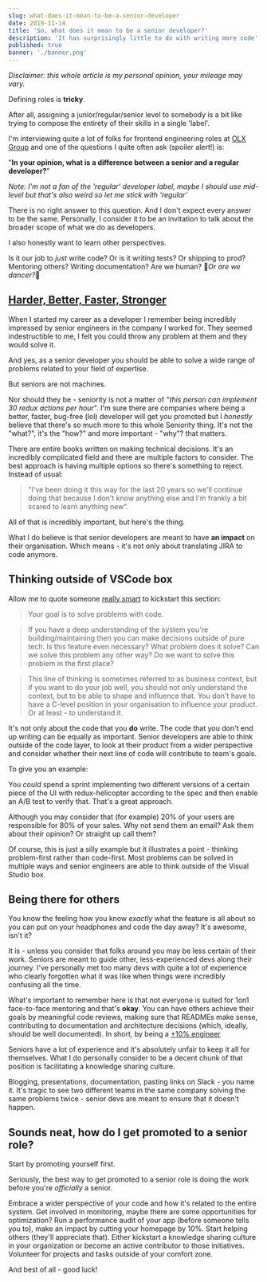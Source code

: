 ```yaml
---
slug: what-does-it-mean-to-be-a-senior-developer
date: 2019-11-14
title: 'So, what does it mean to be a senior developer?'
description: 'It has surprisingly little to do with writing more code'
published: true
banner: './banner.png'
---
```


_Disclaimer: this whole article is my personal opinion, your mileage may vary._

Defining roles is **tricky**.

After all, assigning a junior/regular/senior level to somebody is a bit like trying to compose the entirety of their skills in a single 'label'.

I'm interviewing quite a lot of folks for frontend engineering roles at [OLX Group](https://www.olxgroup.com/search/engineering/all-locations/all-brands) and one of the questions I quite often ask (spoiler alert!) is:

"**In your opinion, what is a difference between a senior and a regular developer?**"

_Note: I'm not a fan of the 'regular' developer label, maybe I should use mid-level but that's also weird so let me stick with 'regular'_

There is no right answer to this question. And I don't expect every answer to be the same. Personally, I consider it to be an invitation to talk about the broader scope of what we do as developers.

I also honestly want to learn other perspectives.

Is it our job to _just_ write code? Or is it writing tests? Or shipping to prod? Mentoring others? Writing documentation? Are we human? 🎵*Or are we dancer?*🎵

## [Harder, Better, Faster, Stronger](https://www.youtube.com/watch?v=GDpmVUEjagg)

When I started my career as a developer I remember being incredibly impressed by senior engineers in the company I worked for. They seemed indestructible to me, I felt you could throw any problem at them and they would solve it.

And yes, as a senior developer you should be able to solve a wide range of problems related to your field of expertise.

But seniors are not machines.

Nor should they be - seniority is not a matter of "_this person can implement 30 redux actions per hour_". I'm sure there are companies where being a better, faster, bug-free (lol) developer will get you promoted but I _honestly_ believe that there's so much more to this whole Seniority thing. It's not the "what?", it's the "how?" and more important - "why"? that matters.

There are entire books written on making technical decisions. It's an incredibly complicated field and there are multiple factors to consider. The best approach is having multiple options so there's something to reject. Instead of usual:

> "I've been doing it this way for the last 20 years so we'll continue doing that because I don't know anything else and I'm frankly a bit scared to learn anything new".

All of that is incredibly important, but here's the thing.

What I do believe is that senior developers are meant to have **an impact** on their organisation. Which means - it's not only about translating JIRA to code anymore.

## Thinking outside of VSCode box

Allow me to quote someone [really smart](https://dev.to/tlakomy/7-years-as-a-developer-lessons-learned-29ic) to kickstart this section:

> Your goal is to solve problems with code.

> If you have a deep understanding of the system you're building/maintaining then you can make decisions outside of pure tech. Is this feature even necessary? What problem does it solve? Can we solve this problem any other way? Do we want to solve this problem in the first place?

> This line of thinking is sometimes referred to as business context, but if you want to do your job well, you should not only understand the context, but to be able to shape and influence that. You don't have to have a C-level position in your organisation to influence your product. Or at least - to understand it.

It's not only about the code that you **do** write. The code that you don't end up writing can be equally as important. Senior developers are able to think outside of the code layer, to look at their product from a wider perspective and consider whether their next line of code will contribute to team's goals.

To give you an example:

You _could_ spend a sprint implementing two different versions of a certain piece of the UI with redux-helicopter according to the spec and then enable an A/B test to verify that. That's a great approach.

Although you may consider that (for example) 20% of your users are responsible for 80% of your sales. Why not send them an email? Ask them about their opinion? Or straight up call them?

Of course, this is just a silly example but it illustrates a point - thinking problem-first rather than code-first. Most problems can be solved in multiple ways and senior engineers are able to think outside of the Visual Studio box.

## Being there for others

You know the feeling how you know _exactly_ what the feature is all about so you can put on your headphones and code the day away? It's awesome, isn't it?

It is - unless you consider that folks around you may be less certain of their work. Seniors are meant to guide other, less-experienced devs along their journey. I've personally met too many devs with quite a lot of experience who clearly forgotten what it was like when things were incredibly confusing all the time.

What's important to remember here is that not everyone is suited for 1on1 face-to-face mentoring and that's **okay**. You can have others achieve their goals by meaningful code reviews, making sure that READMEs make sense, contributing to documentation and architecture decisions (which, ideally, should be well documented). In short, by being a [+10% engineer](https://dev.to/tlakomy/become-a-10-engineer-g78)

Seniors have a lot of experience and it's absolutely unfair to keep it all for themselves. What I do personally consider to be a decent chunk of that position is facilitating a knowledge sharing culture.

Blogging, presentations, documentation, pasting links on Slack - you name it. It's tragic to see two different teams in the same company solving the same problems twice - senior devs are meant to ensure that it doesn't happen.

## Sounds neat, how do I get promoted to a senior role?

Start by promoting yourself first.

Seriously, the best way to get promoted to a senior role is doing the work before you're _officially_ a senior.

Embrace a wider perspective of your code and how it's related to the entire system. Get involved in monitoring, maybe there are some opportunities for optimization? Run a performance audit of your app (before someone tells you to), make an impact by cutting your homepage by 10%. Start helping others (they'll appreciate that). Either kickstart a knowledge sharing culture in your organization or become an active contributor to those initiatives. Volunteer for projects and tasks outside of your comfort zone.

And best of all - good luck!
